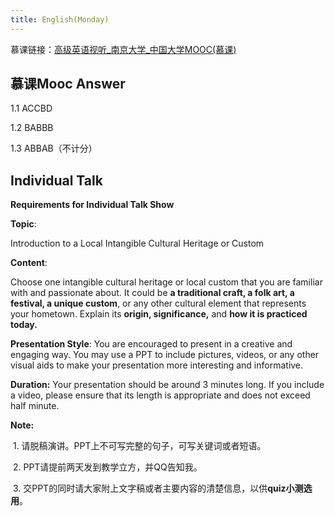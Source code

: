 ```yaml
---
title: English(Monday)
---
```


慕课链接：[高级英语视听_南京大学_中国大学MOOC(慕课)](https://www.icourse163.org/course/NJU-1464262167)

## 慕课Mooc Answer

1.1 ACCBD

1.2 BABBB

1.3 ABBAB（不计分）

## Individual Talk

**Requirements for Individual Talk Show**

**Topic**:

Introduction to a Local Intangible Cultural Heritage or Custom

**Content**: 

Choose one intangible cultural heritage or local custom that you are familiar with and passionate about. It could be **a traditional craft, a folk art, a festival, a unique custom**, or any other cultural element that represents your hometown. Explain its **origin, significance,** and **how it is practiced today.**

**Presentation Style**: You are encouraged to present in a creative and engaging way. You may use a PPT to include pictures, videos, or any other visual aids to make your presentation more interesting and informative. 

**Duration:** Your presentation should be around 3 minutes long. If you include a video, please ensure that its length is appropriate and does not exceed half minute. 

**Note:**

​            1.     请脱稿演讲。PPT上不可写完整的句子，可写关键词或者短语。

​            2.     PPT请提前两天发到教学立方，并QQ告知我。

​            3.     交PPT的同时请大家附上文字稿或者主要内容的清楚信息，以供**quiz小测选用**。

